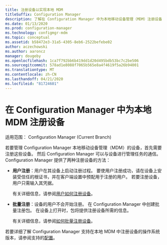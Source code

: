 ```yaml
---
title: 注册设备以实现本地 MDM
titleSuffix: Configuration Manager
description: 了解在 Configuration Manager 中为本地移动设备管理（MDM）注册设备的方法。
ms.date: 01/13/2020
ms.prod: configuration-manager
ms.technology: configmgr-mdm
ms.topic: conceptual
ms.assetid: b58472e3-31a5-4305-8eb6-2522befebe02
author: aczechowski
ms.author: aaroncz
manager: dougeby
ms.openlocfilehash: 1ca7f792bb6b419dd1d20d495bdb53bc7c2be506
ms.sourcegitcommit: 578ad1e8088f7065b565e8a4f4619f5a26b94001
ms.translationtype: MT
ms.contentlocale: zh-CN
ms.lasthandoff: 04/21/2020
ms.locfileid: "81724601"
---
```

# <a name="enroll-devices-for-on-premises-mdm-in-configuration-manager"></a>在 Configuration Manager 中为本地 MDM 注册设备

适用范围：  Configuration Manager (Current Branch)

若要管理 Configuration Manager 本地移动设备管理（MDM）的设备，首先需要注册这些设备。 然后 Configuration Manager 可以与设备进行管理任务的通信。 Configuration Manager 提供了两种注册设备的方法：

- **用户注册**：用户在其设备上启动注册过程。 要使用户注册成功，请在设备上安装受信任的根证书，并在客户端设置中预配用于注册的用户。 若要注册设备，用户只需输入其凭据。

    有关详细信息，请参阅[用户如何注册设备](user-enroll-devices-on-premises-mdm.md)。

- **批量注册**：设备的用户不会开始注册。 在 Configuration Manager 中创建批量注册包。 在设备上打开时，包将提供注册设备所需的信息。

    有关详细信息，请参阅[如何批量注册设备](bulk-enroll-devices-on-premises-mdm.md)。

若要详细了解 Configuration Manager 支持在本地 MDM 中注册设备的操作系统版本，请参阅支持的[配置](../../core/plan-design/configs/supported-operating-systems-for-clients-and-devices.md#bkmk_OnpremOS)。
